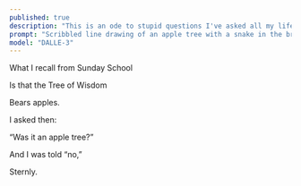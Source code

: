 ```yaml
---
published: true
description: "This is an ode to stupid questions I've asked all my life that, in hindsight, I'm glad I lacked the social grace to preempt."
prompt: "Scribbled line drawing of an apple tree with a snake in the branches"
model: "DALLE-3"
---
```


What I recall from Sunday School 

Is that the Tree of Wisdom

Bears apples.

  

I asked then:

“Was it an apple tree?”

And I was told “no,”

Sternly.